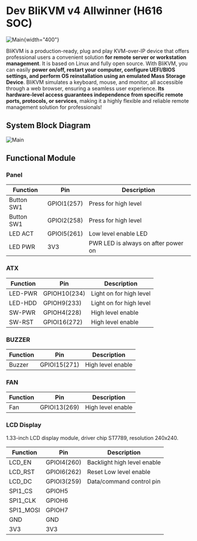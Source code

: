 # Dev BliKVM v4 Allwinner (H616 SOC)

![Main](assets/images/v4/Datasheet-BliKVM-v4.assets/Main.png){width="400"}

BliKVM is a production-ready, plug and play KVM-over-IP device that offers professional users a convenient solution **for remote server or workstation management**. It is based on Linux and fully open source. With BliKVM, you can easily **power on/off, restart your computer, configure UEFI/BIOS settings, and perform OS reinstallation using an emulated Mass Storage Device**. BliKVM simulates a keyboard, mouse, and monitor, all accessible through a web browser, ensuring a seamless user experience. **Its hardware-level access guarantees independence from specific remote ports, protocols, or services**, making it a highly flexible and reliable remote management solution for professionals!

## System Block Diagram

![Main](assets/images/v4/hardware.png)

## Functional Module

### Panel

| Function   | Pin         | Description                         |
| ---------- | ----------- | ----------------------------------- |
| Button SW1 | GPIOI1(257) | Press for high level                |
| Button SW1 | GPIOI2(258) | Press for high level                |
| LED ACT    | GPIOI5(261) | Low level enable LED                |
| LED PWR    | 3V3         | PWR LED is always on after power on |

### ATX

| Function | Pin          | Description             |
| -------- | ------------ | ----------------------- |
| LED-PWR  | GPIOH10(234) | Light on for high level |
| LED-HDD  | GPIOH9(233)  | Light on for high level |
| SW-PWR   | GPIOH4(228)  | High level enable       |
| SW-RST   | GPIOI16(272) | High level enable       |

### BUZZER

| Function | Pin          | Description       |
| -------- | ------------ | ----------------- |
| Buzzer   | GPIOI15(271) | High level enable |

### FAN

| Function | Pin          | Description       |
| -------- | ------------ | ----------------- |
| Fan      | GPIOI13(269) | High level enable |

### LCD Display

1.33-inch LCD display module, driver chip ST7789, resolution 240x240.

| Function  | Pin         | Description                 |
| --------- | ----------- | --------------------------- |
| LCD_EN    | GPIOI4(260) | Backlight high level enable |
| LCD_RST   | GPIOI6(262) | Reset Low level enable      |
| LCD_DC    | GPIOI3(259) | Data/command control pin    |
| SPI1_CS   | GPIOH5      |                             |
| SPI1_CLK  | GPIOH6      |                             |
| SPI1_MOSI | GPIOH7      |                             |
| GND       | GND         |                             |
| 3V3       | 3V3         |                             |



